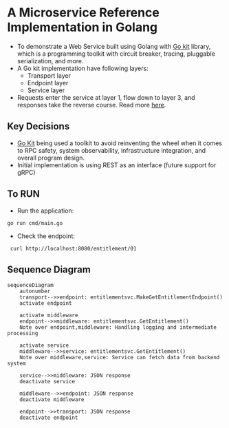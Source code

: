 # A Microservice Reference Implementation in Golang
- To demonstrate a Web Service built using Golang with [Go kit](https://gokit.io/) library, which is a programming toolkit with circuit breaker, tracing, pluggable serialization, and more.
- A Go kit implementation have following layers:
  - Transport layer
  - Endpoint layer
  - Service layer
- Requests enter the service at layer 1, flow down to layer 3, and responses take the reverse course. Read more [here](https://gokit.io/faq/).
## Key Decisions
- [Go Kit](https://gokit.io/) being used a toolkit to avoid reinventing the wheel when it comes to 
RPC safety, system observability, infrastructure integration, and overall program design.
- Initial implementation is using REST as an interface (future support for gRPC)

## To RUN
- Run the application:
```
go run cmd/main.go
```
- Check the endpoint:
```
 curl http://localhost:8080/entitlement/01
```

## Sequence Diagram
```mermaid
sequenceDiagram
    autonumber
    transport-->>endpoint: entitlementsvc.MakeGetEntitlementEndpoint()
    activate endpoint

    activate middleware
    endpoint-->>middleware: entitlementsvc.GetEntitlement()
    Note over endpoint,middleware: Handling logging and intermediate processing

    activate service
    middleware-->>service: entitlementsvc.GetEntitlement()
    Note over middleware,service: Service can fetch data from backend system

    service-->>middleware: JSON response
    deactivate service

    middleware-->>endpoint: JSON response
    deactivate middleware

    endpoint-->>transport: JSON response
    deactivate endpoint
```